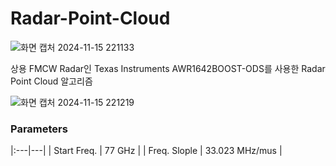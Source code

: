 # Radar-Point-Cloud

![화면 캡처 2024-11-15 221133](https://github.com/user-attachments/assets/5cda34b9-0c58-4430-89ed-384a8347e055)

상용 FMCW Radar인 Texas Instruments AWR1642BOOST-ODS를 사용한 Radar Point Cloud 알고리즘

![화면 캡처 2024-11-15 221219](https://github.com/user-attachments/assets/e2ff70b7-7bfd-4131-a8cf-507cac217bff)

### Parameters
|:---|---|
| Start Freq. | 77 GHz |
| Freq. Slople | 33.023 MHz/mus |
